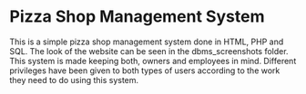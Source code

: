 # Pizza Shop Management System
This is a simple pizza shop management system done in HTML, PHP and SQL.
The look of the website can be seen in the dbms_screenshots folder.
This system is made keeping both, owners and employees in mind. Different privileges have been given to both types of users according to the work they need to do using this system.
